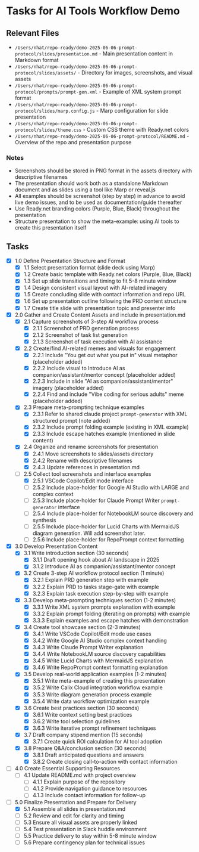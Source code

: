 # Tasks for AI Tools Workflow Demo

## Relevant Files

- `/Users/nhat/repo-ready/demo-2025-06-06-prompt-protocol/slides/presentation.md` - Main presentation content in Markdown format
- `/Users/nhat/repo-ready/demo-2025-06-06-prompt-protocol/slides/assets/` - Directory for images, screenshots, and visual assets
- `/Users/nhat/repo-ready/demo-2025-06-06-prompt-protocol/prompts/prompt-gen.xml` - Example of XML system prompt format
- `/Users/nhat/repo-ready/demo-2025-06-06-prompt-protocol/slides/marp.config.js` - Marp configuration for slide presentation
- `/Users/nhat/repo-ready/demo-2025-06-06-prompt-protocol/slides/theme.css` - Custom CSS theme with Ready.net colors
- `/Users/nhat/repo-ready/demo-2025-06-06-prompt-protocol/README.md` - Overview of the repo and presentation purpose

### Notes

- Screenshots should be stored in PNG format in the assets directory with descriptive filenames
- The presentation should work both as a standalone Markdown document and as slides using a tool like Marp or reveal.js
- All examples should be screenshot (step by step) in advance to avoid live demo issues, and to be used as documentation/guide thereafter
- Use Ready.net branding colors (Purple, Blue, Black) throughout the presentation
- Structure presentation to show the meta-example: using AI tools to create this presentation itself

## Tasks

- [x] 1.0 Define Presentation Structure and Format
  - [x] 1.1 Select presentation format (slide deck using Marp)
  - [x] 1.2 Create basic template with Ready.net colors (Purple, Blue, Black)
  - [x] 1.3 Set up slide transitions and timing to fit 5-8 minute window
  - [x] 1.4 Design consistent visual layout with AI-related imagery
  - [x] 1.5 Create concluding slide with contact information and repo URL
  - [x] 1.6 Set up presentation outline following the PRD content structure
  - [x] 1.7 Create title slide with presentation topic and presenter info

- [x] 2.0 Gather and Create Content Assets and include in presentation.md
  - [x] 2.1 Capture screenshots of 3-step AI workflow process
    - [x] 2.1.1 Screenshot of PRD generation process
    - [x] 2.1.2 Screenshot of task list generation
    - [x] 2.1.3 Screenshot of task execution with AI assistance
  - [x] 2.2 Create/find AI-related memes and visuals for engagement
    - [x] 2.2.1 Include "You get out what you put in" visual metaphor (placeholder added)
    - [x] 2.2.2 Include visual to Introduce AI as companion/assistant/mentor concept (placeholder added)
    - [x] 2.2.3 Include in slide "AI as companion/assistant/mentor" imagery (placeholder added)
    - [x] 2.2.4 Find and include "Vibe coding for serious adults" meme (placeholder added)
  - [x] 2.3 Prepare meta-prompting technique examples
    - [x] 2.3.1 Refer to shared claude project `prompt-generator` with XML structured prompt (note added)
    - [x] 2.3.2 Include prompt folding example (existing in XML example)
    - [x] 2.3.3 Include escape hatches example (mentioned in slide content)
  - [x] 2.4 Organize and rename screenshots for presentation
    - [x] 2.4.1 Move screenshots to slides/assets directory
    - [x] 2.4.2 Rename with descriptive filenames
    - [x] 2.4.3 Update references in presentation.md
  - [ ] 2.5 Collect tool screenshots and interface examples
    - [x] 2.5.1 VSCode Copilot/Edit mode interface
    - [ ] 2.5.2 Include place-holder for Google AI Studio with LARGE and complex context
    - [ ] 2.5.3 Include place-holder for Claude Prompt Writer `prompt-generator` interface
    - [ ] 2.5.4 Include place-holder for NotebookLM source discovery and synthesis
    - [ ] 2.5.5 Include place-holder for Lucid Charts with MermaidJS diagram generation. Will add screenshot later.
    - [ ] 2.5.6 Include place-holder for RepoPrompt context formatting

- [x] 3.0 Develop Presentation Content
  - [x] 3.1 Write introduction section (30 seconds)
    - [x] 3.1.1 Draft opening hook about AI landscape in 2025
    - [x] 3.1.2 Introduce AI as companion/assistant/mentor concept
  - [x] 3.2 Create 3-step AI workflow protocol section (1 minute)
    - [x] 3.2.1 Explain PRD generation step with example
    - [x] 3.2.2 Explain PRD to tasks stage-gate with example
    - [x] 3.2.3 Explain task execution step-by-step with example
  - [x] 3.3 Develop meta-prompting techniques section (1-2 minutes)
    - [x] 3.3.1 Write XML system prompts explanation with example
    - [x] 3.3.2 Explain prompt folding (iterating on prompts) with example
    - [x] 3.3.3 Explain examples and escape hatches with demonstration
  - [x] 3.4 Create tool showcase section (2-3 minutes)
    - [x] 3.4.1 Write VSCode Copilot/Edit mode use cases
    - [x] 3.4.2 Write Google AI Studio complex context handling
    - [x] 3.4.3 Write Claude Prompt Writer explanation
    - [x] 3.4.4 Write NotebookLM source discovery capabilities
    - [x] 3.4.5 Write Lucid Charts with MermaidJS explanation
    - [x] 3.4.6 Write RepoPrompt context formatting explanation
  - [x] 3.5 Develop real-world application examples (1-2 minutes)
    - [x] 3.5.1 Write meta-example of creating this presentation
    - [x] 3.5.2 Write Calix Cloud integration workflow example
    - [x] 3.5.3 Write diagram generation process example
    - [x] 3.5.4 Write data workflow optimization example
  - [x] 3.6 Create best practices section (30 seconds)
    - [x] 3.6.1 Write context setting best practices
    - [x] 3.6.2 Write tool selection guidelines
    - [x] 3.6.3 Write iterative prompt refinement techniques
  - [x] 3.7 Draft company stipend mention (15 seconds)
    - [x] 3.7.1 Create quick ROI calculation for AI tool adoption
  - [x] 3.8 Prepare Q&A/conclusion section (30 seconds)
    - [x] 3.8.1 Draft anticipated questions and answers
    - [x] 3.8.2 Create closing call-to-action with contact information

- [ ] 4.0 Create Essential Supporting Resources
  - [ ] 4.1 Update README.md with project overview
    - [ ] 4.1.1 Explain purpose of the repository
    - [ ] 4.1.2 Provide navigation guidance to resources
    - [ ] 4.1.3 Include contact information for follow-up

- [ ] 5.0 Finalize Presentation and Prepare for Delivery
  - [x] 5.1 Assemble all slides in presentation.md
  - [ ] 5.2 Review and edit for clarity and timing
  - [ ] 5.3 Ensure all visual assets are properly linked
  - [ ] 5.4 Test presentation in Slack huddle environment
  - [ ] 5.5 Practice delivery to stay within 5-8 minute window
  - [ ] 5.6 Prepare contingency plan for technical issues
